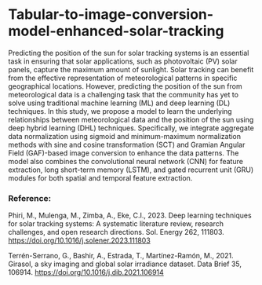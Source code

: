# Tabular-to-image-conversion-model-enhanced-solar-tracking

Predicting the position of the sun for solar tracking systems is an essential task in ensuring that solar applications, such as photovoltaic (PV) solar panels, capture the maximum amount of sunlight. Solar tracking can benefit from the effective representation of meteorological patterns in specific geographical locations. However, predicting the position of the sun from meteorological data is a challenging task that the community has yet to solve using traditional machine learning (ML) and deep learning (DL) techniques. In this study, we propose a model to learn the underlying relationships between meteorological data and the position of the sun using deep hybrid learning (DHL) techniques. Specifically, we integrate aggregate data normalization using sigmoid and minimum-maximum normalization methods with sine and cosine transformation (SCT) and Gramian Angular Field (GAF)-based image conversion to enhance the data patterns. The model also combines the convolutional neural network (CNN) for feature extraction, long short-term memory (LSTM), and gated recurrent unit (GRU) modules for both spatial and temporal feature extraction. 

### Reference:

Phiri, M., Mulenga, M., Zimba, A., Eke, C.I., 2023. Deep learning techniques for solar tracking systems: A systematic literature review, research challenges, and open research directions. Sol. Energy 262, 111803. https://doi.org/10.1016/j.solener.2023.111803

Terrén-Serrano, G., Bashir, A., Estrada, T., Martínez-Ramón, M., 2021. Girasol, a sky imaging and global solar irradiance dataset. Data Brief 35, 106914. https://doi.org/10.1016/j.dib.2021.106914
